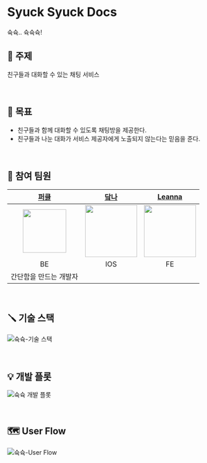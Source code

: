 # Syuck Syuck Docs

슉슉.. 슉슉슉!

## :vertical_traffic_light: 주제

친구들과 대화할 수 있는 채팅 서비스

<br>

## :dart: 목표

- 친구들과 함께 대화할 수 있도록 채팅방을 제공한다.
- 친구들과 나눈 대화가 서비스 제공자에게 노출되지 않는다는 믿음을 준다.

<br>

## :pushpin: 참여 팀원


|   [퍼클](https://github.com/PCloud63514)    |  [닼나](https://github.com/cjdvnd0206) |  [Leanna](https://github.com/jihyunleeme)  | 
|:------------------------------:|:---------------------------------------------:|:----------------------------------------------:|
| <img src="https://user-images.githubusercontent.com/22608825/178968208-3d26ac15-0272-46cc-9434-8d797ff7a296.jpeg" width="100px"> | <img src="https://user-images.githubusercontent.com/22608825/191979095-10317ae3-ff30-45d7-ac57-2f446a3dbcc4.jpeg" width="120px"> |<img src="https://user-images.githubusercontent.com/40045979/180649138-a7f930d4-7804-4d11-a01f-0e490278f44a.jpeg" width="120px">                                                     |
|          BE        |        IOS                      |       FE           |  BE  |
|                                                           간단함을 만드는 개발자                                                           |                                               |                                                |

<br>

## :screwdriver: 기술 스택

![슉슉-기술 스택](https://user-images.githubusercontent.com/22608825/192107572-3db92401-f169-4c75-b091-61b1e6257776.png)

<br>

## :bulb: 개발 플롯

![슉슉 개발 플롯](https://user-images.githubusercontent.com/22608825/192102090-18d28abc-04f5-43c7-94aa-763b162d49f9.png)

<br>

## :world_map: User Flow
![슉슉-User Flow](https://user-images.githubusercontent.com/22608825/192127274-66d4c351-eba5-43cd-b6c8-07263b99c551.png)


